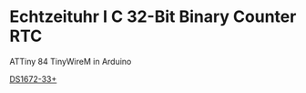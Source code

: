 # Echtzeituhr I C 32-Bit Binary Counter RTC
ATTiny 84 TinyWireM in Arduino

[DS1672-33+](https://www.mouser.de/ProductDetail/Maxim-Integrated/DS1672-33+?qs=0Y9aZN%252BMVCX3bsc%252BYvzwKA==)
